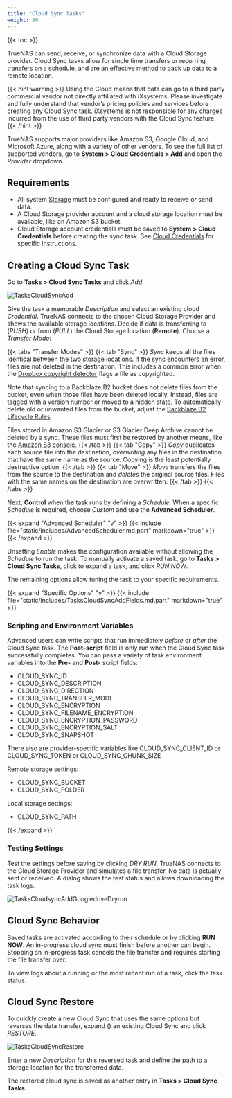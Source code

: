 ```yaml
---
title: "Cloud Sync Tasks"
weight: 90
---
```


{{< toc >}}

TrueNAS can send, receive, or synchronize data with a Cloud Storage provider.
Cloud Sync tasks allow for single time transfers or recurring transfers on a schedule, and are an effective method to back up data to a remote location.

{{< hint warning >}}
Using the Cloud means that data can go to a third party commercial vendor not directly affiliated with iXsystems.
Please investigate and fully understand that vendor’s pricing policies and services before creating any Cloud Sync task.
iXsystems is not responsible for any charges incurred from the use of third party vendors with the Cloud Sync feature.
{{< /hint >}}

TrueNAS supports major providers like Amazon S3, Google Cloud, and Microsoft Azure, along with a variety of other vendors.
To see the full list of supported vendors, go to **System > Cloud Credentials > Add** and open the *Provider* dropdown.

## Requirements

* All system [Storage](/core/storage/) must be configured and ready to receive or send data.
* A Cloud Storage provider account and a cloud storage location must be available, like an Amazon S3 bucket.
* Cloud Storage account credentials must be saved to **System > Cloud Credentials** before creating the sync task.
  See [Cloud Credentials](/core/system/cloudcredentials/) for specific instructions.

## Creating a Cloud Sync Task

Go to **Tasks > Cloud Sync Tasks** and click *Add*.

![TasksCloudSyncAdd](/images/CORE/12.0/TasksCloudSyncAdd.png "Creating a Cloud Sync Task")

Give the task a memorable *Description* and select an existing cloud *Credential*.
TrueNAS connects to the chosen Cloud Storage Provider and shows the available storage locations.
Decide if data is transferring to (*PUSH*) or from (*PULL*) the Cloud Storage location (**Remote**).
Choose a *Transfer Mode*:

{{< tabs "Transfer Modes" >}}
{{< tab "Sync" >}}
*Sync* keeps all the files identical between the two storage locations.
If the sync encounters an error, files are not deleted in the destination.
This includes a common error when the [Dropbox copyright detector](https://techcrunch.com/2014/03/30/how-dropbox-knows-when-youre-sharing-copyrighted-stuff-without-actually-looking-at-your-stuff/) flags a file as copyrighted.

Note that syncing to a Backblaze B2 bucket does not delete files from the bucket, even when those files have been deleted locally.
Instead, files are tagged with a version number or moved to a hidden state.
To automatically delete old or unwanted files from the bucket, adjust the [Backblaze B2 Lifecycle Rules](https://www.backblaze.com/blog/backblaze-b2-lifecycle-rules/).

Files stored in Amazon S3 Glacier or S3 Glacier Deep Archive cannot be deleted by a sync.
These files must first be restored by another means, like the [Amazon S3 console](https://docs.aws.amazon.com/AmazonS3/latest/user-guide/restore-archived-objects.html).
{{< /tab >}}
{{< tab "Copy" >}}
*Copy* duplicates each source file into the destination, _overwriting_ any files in the destination that have the same name as the source.
Copying is the least potentially destructive option.
{{< /tab >}}
{{< tab "Move" >}}
*Move* transfers the files from the source to the destination and _deletes_ the original source files.
Files with the same names on the destination are overwritten.
{{< /tab >}}
{{< /tabs >}}

Next, **Control** when the task runs by defining a *Schedule*.
When a specific *Schedule* is required, choose *Custom* and use the **Advanced Scheduler**.

{{< expand "Advanced Scheduler" "v" >}}
{{< include file="static/includes/AdvancedScheduler.md.part" markdown="true" >}}
{{< /expand >}}

Unsetting *Enable* makes the configuration available without allowing the *Schedule* to run the task.
To manually activate a saved task, go to **Tasks > Cloud Sync Tasks**, click <i class="fa fa-chevron-right"></i> to expand a task, and click *RUN NOW*.

The remaining options allow tuning the task to your specific requirements.

{{< expand "Specific Options" "v" >}}
{{< include file="static/includes/TasksCloudSyncAddFields.md.part" markdown="true" >}}

### Scripting and Environment Variables

Advanced users can write scripts that run immediately *before* or *after* the Cloud Sync task.
The **Post-script** field is only run when the Cloud Sync task successfully completes.
You can pass a variety of task environment variables into the **Pre-** and **Post-** script fields:

* CLOUD_SYNC_ID
* CLOUD_SYNC_DESCRIPTION
* CLOUD_SYNC_DIRECTION
* CLOUD_SYNC_TRANSFER_MODE
* CLOUD_SYNC_ENCRYPTION
* CLOUD_SYNC_FILENAME_ENCRYPTION
* CLOUD_SYNC_ENCRYPTION_PASSWORD
* CLOUD_SYNC_ENCRYPTION_SALT
* CLOUD_SYNC_SNAPSHOT

There also are provider-specific variables like CLOUD_SYNC_CLIENT_ID or CLOUD_SYNC_TOKEN or CLOUD_SYNC_CHUNK_SIZE

Remote storage settings:
* CLOUD_SYNC_BUCKET
* CLOUD_SYNC_FOLDER

Local storage settings:
* CLOUD_SYNC_PATH

{{< /expand >}}

### Testing Settings

Test the settings before saving by clicking *DRY RUN*.
TrueNAS connects to the Cloud Storage Provider and simulates a file transfer.
No data is actually sent or received.
A dialog shows the test status and allows downloading the task logs.

![TasksCloudsyncAddGoogledriveDryrun](/images/CORE/12.0/TasksCloudsyncAddGoogledriveDryrun.png "Example: Google Drive Test")

## Cloud Sync Behavior

Saved tasks are activated according to their schedule or by clicking **RUN NOW**.
An in-progress cloud sync must finish before another can begin.
Stopping an in-progress task cancels the file transfer and requires starting the file transfer over.

To view logs about a running or the most recent run of a task, click the task status.

## Cloud Sync Restore

To quickly create a new Cloud Sync that uses the same options but reverses the data transfer, expand (<i class="fa fa-chevron-right"></i>) an existing Cloud Sync and click *RESTORE*.

![TasksCloudSyncRestore](/images/CORE/12.0/TasksCloudSyncRestore.png "Cloud Sync Restore")

Enter a new *Description* for this reversed task and define the path to a storage location for the transferred data.

The restored cloud sync is saved as another entry in **Tasks > Cloud Sync Tasks**.
